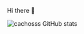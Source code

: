  Hi there 👋

![cachosss GitHub stats](https://github-readme-stats.vercel.app/api?username=cachosss&show_icons=true&theme=radical)
